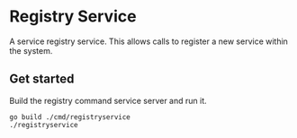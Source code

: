# Registry Service

A service registry service. This allows calls to register a new service within the system.

## Get started

Build the registry command service server and run it.

```shell
go build ./cmd/registryservice
./registryservice
```

